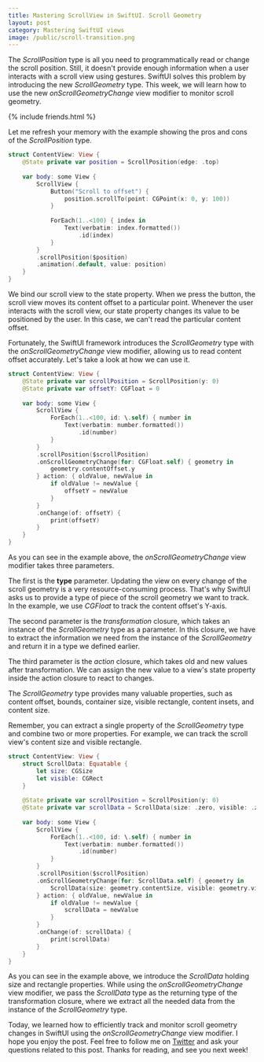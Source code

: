 ```yaml
---
title: Mastering ScrollView in SwiftUI. Scroll Geometry
layout: post
category: Mastering SwiftUI views
image: /public/scroll-transition.png
---
```


The *ScrollPosition* type is all you need to programmatically read or change the scroll position. Still, it doesn't provide enough information when a user interacts with a scroll view using gestures. SwiftUI solves this problem by introducing the new *ScrollGeometry* type. This week, we will learn how to use the new *onScrollGeometryChange* view modifier to monitor scroll geometry.

{% include friends.html %}

Let me refresh your memory with the example showing the pros and cons of the *ScrollPosition* type.

```swift
struct ContentView: View {
    @State private var position = ScrollPosition(edge: .top)
    
    var body: some View {
        ScrollView {
            Button("Scroll to offset") {
                position.scrollTo(point: CGPoint(x: 0, y: 100))
            }
            
            ForEach(1..<100) { index in
                Text(verbatim: index.formatted())
                    .id(index)
            }
        }
        .scrollPosition($position)
        .animation(.default, value: position)
    }
}
```

We bind our scroll view to the state property. When we press the button, the scroll view moves its content offset to a particular point. Whenever the user interacts with the scroll view, our state property changes its value to be positioned by the user. In this case, we can't read the particular content offset.

Fortunately, the SwiftUI framework introduces the *ScrollGeometry* type with the *onScrollGeometryChange* view modifier, allowing us to read content offset accurately. Let's take a look at how we can use it.

```swift
struct ContentView: View {
    @State private var scrollPosition = ScrollPosition(y: 0)
    @State private var offsetY: CGFloat = 0
    
    var body: some View {
        ScrollView {
            ForEach(1..<100, id: \.self) { number in
                Text(verbatim: number.formatted())
                    .id(number)
            }
        }
        .scrollPosition($scrollPosition)
        .onScrollGeometryChange(for: CGFloat.self) { geometry in
            geometry.contentOffset.y
        } action: { oldValue, newValue in
            if oldValue != newValue {
                offsetY = newValue
            }
        }
        .onChange(of: offsetY) {
            print(offsetY)
        }
    }
}
```

As you can see in the example above, the *onScrollGeometryChange* view modifier takes three parameters.

The first is the **type** parameter. Updating the view on every change of the scroll geometry is a very resource-consuming process. That's why SwiftUI asks us to provide a type of piece of the scroll geometry we want to track. In the example, we use *CGFloat* to track the content offset's Y-axis.

The second parameter is the *transformation* closure, which takes an instance of the *ScrollGeometry* type as a parameter. In this closure, we have to extract the information we need from the instance of the *ScrollGeometry* and return it in a type we defined earlier.

The third parameter is the *action* closure, which takes old and new values after transformation. We can assign the new value to a view's state property inside the action closure to react to changes.

The *ScrollGeometry* type provides many valuable properties, such as content offset, bounds, container size, visible rectangle, content insets, and content size.

Remember, you can extract a single property of the *ScrollGeometry* type and combine two or more properties. For example, we can track the scroll view's content size and visible rectangle.

```swift
struct ContentView: View {
    struct ScrollData: Equatable {
        let size: CGSize
        let visible: CGRect
    }
    
    @State private var scrollPosition = ScrollPosition(y: 0)
    @State private var scrollData = ScrollData(size: .zero, visible: .zero)
    
    var body: some View {
        ScrollView {
            ForEach(1..<100, id: \.self) { number in
                Text(verbatim: number.formatted())
                    .id(number)
            }
        }
        .scrollPosition($scrollPosition)
        .onScrollGeometryChange(for: ScrollData.self) { geometry in
            ScrollData(size: geometry.contentSize, visible: geometry.visibleRect)
        } action: { oldValue, newValue in
            if oldValue != newValue {
                scrollData = newValue
            }
        }
        .onChange(of: scrollData) {
            print(scrollData)
        }
    }
}
```

As you can see in the example above, we introduce the *ScrollData* holding size and rectangle properties. While using the *onScrollGeometryChange* view modifier, we pass the *ScrollData* type as the returning type of the transformation closure, where we extract all the needed data from the instance of the *ScrollGeometry* type.

Today, we learned how to efficiently track and monitor scroll geometry changes in SwiftUI using the *onScrollGeometryChange* view modifier. I hope you enjoy the post. Feel free to follow me on [Twitter](https://twitter.com/mecid) and ask your questions related to this post. Thanks for reading, and see you next week!
